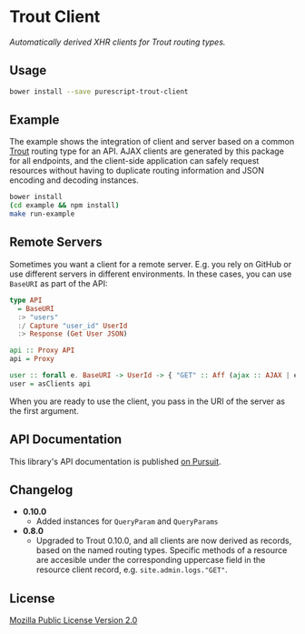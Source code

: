 # Trout Client

_Automatically derived XHR clients for Trout routing types._

## Usage

```bash
bower install --save purescript-trout-client
```

## Example

The example shows the integration of client and server based on a common
[Trout](https://github.com/owickstrom/purescript-trout) routing type for an
API. AJAX clients are generated by this package for all endpoints, and the
client-side application can safely request resources without having to
duplicate routing information and JSON encoding and decoding instances.

```bash
bower install
(cd example && npm install)
make run-example
```

## Remote Servers

Sometimes you want a client for a remote server.
E.g. you rely on GitHub or use different servers in different environments.
In these cases, you can use `BaseURI` as part of the API:

```PureScript
type API
  = BaseURI
  :> "users"
  :/ Capture "user_id" UserId
  :> Response (Get User JSON)

api :: Proxy API
api = Proxy

user :: forall e. BaseURI -> UserId -> { "GET" :: Aff (ajax :: AJAX | e) User }
user = asClients api
```

When you are ready to use the client,
you pass in the URI of the server as the first argument.

## API Documentation

This library's API documentation is published [on Pursuit](https://pursuit.purescript.org/packages/purescript-trout-client).

## Changelog

* **0.10.0**
  - Added instances for `QueryParam` and `QueryParams`
* **0.8.0**
  - Upgraded to Trout 0.10.0, and all clients are now derived as records, based
    on the named routing types. Specific methods of a resource are accesible
    under the corresponding uppercase field in the resource client record, e.g.
    `site.admin.logs."GET"`.

## License

[Mozilla Public License Version 2.0](LICENSE)
